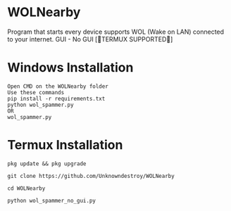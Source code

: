 # WOLNearby
Program that starts every device supports WOL (Wake on LAN) connected to your internet. GUI - No GUI [🥵TERMUX SUPPORTED🥵]

# Windows Installation
```
Open CMD on the WOLNearby folder
Use these commands
pip install -r requirements.txt
python wol_spammer.py
OR
wol_spammer.py
```

# Termux Installation
```
pkg update && pkg upgrade

git clone https://github.com/Unknowndestroy/WOLNearby

cd WOLNearby

python wol_spammer_no_gui.py
```
